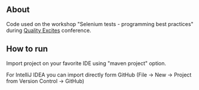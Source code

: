 ## About
Code used on the workshop "Selenium tests - programming best practices" during [Quality Excites](https://qualityexcites.pl/) conference.

## How to run
Import project on your favorite IDE using "maven project" option.

For IntelliJ IDEA you can import directly form GitHub (File -> New -> Project from Version Control -> GitHub)